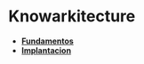 # Knowarkitecture

* [**Fundamentos**](1_fundamentos/README.md)
* [**Implantacion**](2_implantacion/README.md)
